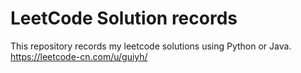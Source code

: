 # LeetCode Solution records
This repository records my leetcode solutions using Python or Java.
https://leetcode-cn.com/u/guiyh/
